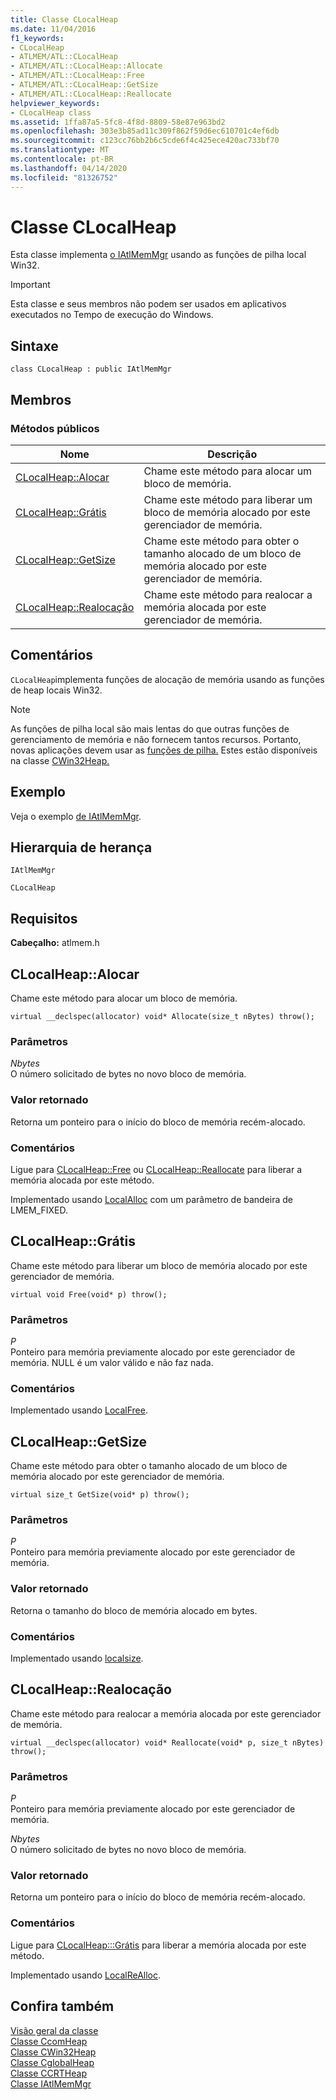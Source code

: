 ```yaml
---
title: Classe CLocalHeap
ms.date: 11/04/2016
f1_keywords:
- CLocalHeap
- ATLMEM/ATL::CLocalHeap
- ATLMEM/ATL::CLocalHeap::Allocate
- ATLMEM/ATL::CLocalHeap::Free
- ATLMEM/ATL::CLocalHeap::GetSize
- ATLMEM/ATL::CLocalHeap::Reallocate
helpviewer_keywords:
- CLocalHeap class
ms.assetid: 1ffa87a5-5fc8-4f8d-8809-58e87e963bd2
ms.openlocfilehash: 303e3b85ad11c309f862f59d6ec610701c4ef6db
ms.sourcegitcommit: c123cc76bb2b6c5cde6f4c425ece420ac733bf70
ms.translationtype: MT
ms.contentlocale: pt-BR
ms.lasthandoff: 04/14/2020
ms.locfileid: "81326752"
---
```

# <a name="clocalheap-class"></a>Classe CLocalHeap

Esta classe implementa [o IAtlMemMgr](../../atl/reference/iatlmemmgr-class.md) usando as funções de pilha local Win32.

> [!IMPORTANT]
> Esta classe e seus membros não podem ser usados em aplicativos executados no Tempo de execução do Windows.

## <a name="syntax"></a>Sintaxe

```
class CLocalHeap : public IAtlMemMgr
```

## <a name="members"></a>Membros

### <a name="public-methods"></a>Métodos públicos

|Nome|Descrição|
|----------|-----------------|
|[CLocalHeap::Alocar](#allocate)|Chame este método para alocar um bloco de memória.|
|[CLocalHeap::Grátis](#free)|Chame este método para liberar um bloco de memória alocado por este gerenciador de memória.|
|[CLocalHeap::GetSize](#getsize)|Chame este método para obter o tamanho alocado de um bloco de memória alocado por este gerenciador de memória.|
|[CLocalHeap::Realocação](#reallocate)|Chame este método para realocar a memória alocada por este gerenciador de memória.|

## <a name="remarks"></a>Comentários

`CLocalHeap`implementa funções de alocação de memória usando as funções de heap locais Win32.

> [!NOTE]
> As funções de pilha local são mais lentas do que outras funções de gerenciamento de memória e não fornecem tantos recursos. Portanto, novas aplicações devem usar as [funções de pilha.](/windows/win32/Memory/heap-functions) Estes estão disponíveis na classe [CWin32Heap.](../../atl/reference/cwin32heap-class.md)

## <a name="example"></a>Exemplo

Veja o exemplo [de IAtlMemMgr](../../atl/reference/iatlmemmgr-class.md).

## <a name="inheritance-hierarchy"></a>Hierarquia de herança

`IAtlMemMgr`

`CLocalHeap`

## <a name="requirements"></a>Requisitos

**Cabeçalho:** atlmem.h

## <a name="clocalheapallocate"></a><a name="allocate"></a>CLocalHeap::Alocar

Chame este método para alocar um bloco de memória.

```
virtual __declspec(allocator) void* Allocate(size_t nBytes) throw();
```

### <a name="parameters"></a>Parâmetros

*Nbytes*<br/>
O número solicitado de bytes no novo bloco de memória.

### <a name="return-value"></a>Valor retornado

Retorna um ponteiro para o início do bloco de memória recém-alocado.

### <a name="remarks"></a>Comentários

Ligue para [CLocalHeap::Free](#free) ou [CLocalHeap::Reallocate](#reallocate) para liberar a memória alocada por este método.

Implementado usando [LocalAlloc](/windows/win32/api/winbase/nf-winbase-localalloc) com um parâmetro de bandeira de LMEM_FIXED.

## <a name="clocalheapfree"></a><a name="free"></a>CLocalHeap::Grátis

Chame este método para liberar um bloco de memória alocado por este gerenciador de memória.

```
virtual void Free(void* p) throw();
```

### <a name="parameters"></a>Parâmetros

*P*<br/>
Ponteiro para memória previamente alocado por este gerenciador de memória. NULL é um valor válido e não faz nada.

### <a name="remarks"></a>Comentários

Implementado usando [LocalFree](/windows/win32/api/winbase/nf-winbase-localfree).

## <a name="clocalheapgetsize"></a><a name="getsize"></a>CLocalHeap::GetSize

Chame este método para obter o tamanho alocado de um bloco de memória alocado por este gerenciador de memória.

```
virtual size_t GetSize(void* p) throw();
```

### <a name="parameters"></a>Parâmetros

*P*<br/>
Ponteiro para memória previamente alocado por este gerenciador de memória.

### <a name="return-value"></a>Valor retornado

Retorna o tamanho do bloco de memória alocado em bytes.

### <a name="remarks"></a>Comentários

Implementado usando [localsize](/windows/win32/api/winbase/nf-winbase-localsize).

## <a name="clocalheapreallocate"></a><a name="reallocate"></a>CLocalHeap::Realocação

Chame este método para realocar a memória alocada por este gerenciador de memória.

```
virtual __declspec(allocator) void* Reallocate(void* p, size_t nBytes) throw();
```

### <a name="parameters"></a>Parâmetros

*P*<br/>
Ponteiro para memória previamente alocado por este gerenciador de memória.

*Nbytes*<br/>
O número solicitado de bytes no novo bloco de memória.

### <a name="return-value"></a>Valor retornado

Retorna um ponteiro para o início do bloco de memória recém-alocado.

### <a name="remarks"></a>Comentários

Ligue para [CLocalHeap:::Grátis](#free) para liberar a memória alocada por este método.

Implementado usando [LocalReAlloc](/windows/win32/api/winbase/nf-winbase-localrealloc).

## <a name="see-also"></a>Confira também

[Visão geral da classe](../../atl/atl-class-overview.md)<br/>
[Classe CcomHeap](../../atl/reference/ccomheap-class.md)<br/>
[Classe CWin32Heap](../../atl/reference/cwin32heap-class.md)<br/>
[Classe CglobalHeap](../../atl/reference/cglobalheap-class.md)<br/>
[Classe CCRTHeap](../../atl/reference/ccrtheap-class.md)<br/>
[Classe IAtlMemMgr](../../atl/reference/iatlmemmgr-class.md)
